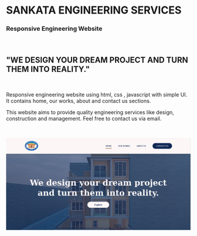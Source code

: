 # SANKATA ENGINEERING SERVICES

### Responsive Engineering Website

<br>

## "WE DESIGN YOUR DREAM PROJECT AND TURN THEM INTO REALITY."

<br>

<p>Responsive engineering website using html, css , javascript with simple UI. It contains home, our works, about and contact us sections.</p>

<p>This website aims to provide quality engineering services like design, construction and management. Feel free to contact us via email.</p>

<br>

![sankata engineerign services website design](./images/sankata-website.png)
